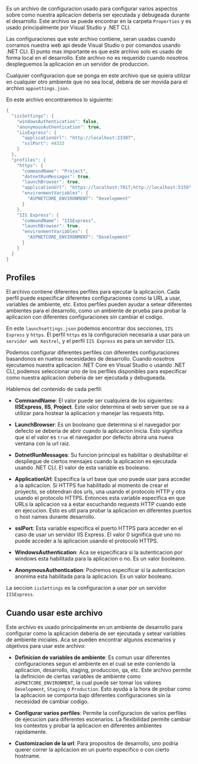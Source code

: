 Es un archivo de configuracion usado para configurar varios aspectos sobre como nuestra aplicacion deberia ser ejecutada y debugeada durante el desarrollo. Este archivo se puede encontrar en la carpeta `Properties` y es usado principalmente por Visual Studio y .NET CLI.

Las configuraciones que este archivo contiene, seran usadas cuando corramos nuestra web api desde Visual Studio o por comandos usando .NET CLI. El punto mas importante es que este archivo solo es usado de forma local en el desarrollo. Este archivo no es requerido cuando nosotros despleguemos la aplicacion en un servidor de produccion.

Cualquier configuracion que se ponga en este archivo que se quiera utilizar en cualquier otro ambiente que no sea local, debera de ser movida para el archivo `appsettings.json`.

En este archivo encontraremos lo siguiente:

```C#
{
  "iisSettings": {
    "windowsAuthentication": false,
    "anonymousAuthentication": true,
    "iisExpress": {
      "applicationUrl": "http://localhost:23307",
      "sslPort": 44333
    }
  },
  "profiles": {
    "https": {
      "commandName": "Project",
      "dotnetRunMessages": true,
      "launchBrowser": true,
      "applicationUrl": "https://localhost:7017;http://localhost:5159",
      "environmentVariables": {
        "ASPNETCORE_ENVIRONMENT": "Development"
      }
    },
    "IIS Express": {
      "commandName": "IISExpress",
      "launchBrowser": true,
      "environmentVariables": {
        "ASPNETCORE_ENVIRONMENT": "Development"
      }
    }
  }
}
```

## Profiles

El archivo contiene diferentes perfiles para ejecutar la aplicacion. Cada perfil puede especificar diferentes configuraciones como la URL a usar, variables de ambiente, etc. Estos perfiles pueden ayudar a setear diferentes ambientes para el desarrollo, como un ambiente de prueba para probar la aplicacion con diferentes configuraciones sin cambiar el codigo.

En este `launchsettings.json` podemos encontrar dos secciones, `IIS Express` y `https`. El perfil `https` es la configuracion necesaria a usar para un `servidor web Kestrel`, y el perfil `IIS Express` es para un servidor `IIS`.

Podemos configurar diferentes perfiles con diferentes configuraciones basandonos en nuetras necesidades de desarrollo. Cuando nosotros ejecutamos nuestra aplicacion .NET Core en Visual Studio o usando .NET CLI, podemos seleccionar uno de los perfiles disponibles para especificar como nuestra aplicacion deberia de ser ejecutada y debugueada.

Hablemos del contenido de cada perfil:

- **CommandName**: El valor puede ser cualquiera de los siguientes: **IISExpress**, **IIS**, **Project**. Este valor determina el web server que se va a utilizar para hostear la aplicacion y manejar las requests http.

- **LaunchBrowser**: Es un booleano que determina si el navegador por defecto se deberia de abrir cuando la aplicacion inicia. Esto significa que si el valor es `true` el navegador por defecto abrira una nueva ventana con la url raiz.

- **DotnetRunMessages**: Su funcion principal es habilitar o deshabilitar el despliegue de ciertos mensajes cuando la aplicacion es ejecutada usando .NET CLI. El valor de esta variable es booleano.

- **ApplicationUrl**: Especifica la url base que uno puede usar para acceder a la aplicacion. Si HTTPS fue habilitado al momento de crear el proyecto, se obtendran dos urls, una usando el protocolo HTTP y otra usando el protocolo HTTPS. Entonces esta variable especifica en que URLs la aplicacion va a estar escuchando requests HTTP cuando este en ejecucion. Esto es util para probar la aplicacion en diferentes puertos o host names durante desarrollo.

- **sslPort**: Esta variable especifica el puerto HTTPS para acceder en el caso de usar un servidor IIS Express. El valor 0 significa que uno no puede acceder a la aplicacion usando el protocolo HTTPS.

- **WindowsAuthentication**: Aca se especificara si la autenticacion por windows esta habilitada para la aplicacion o no. Es un valor booleano.

- **AnonymousAuthentication**: Podremos especificar si la autenticacion anonima esta habilitada para la aplicacion. Es un valor booleano.

La seccion `iisSettings` es la configuracion a usar por un servidor `IISExpress`.

## Cuando usar este archivo

Este archivo es usado principalmente en un ambiente de desarrollo para configurar como la aplicacion deberia de ser ejecutada y setear variables de ambiente iniciales. Aca se pueden encontrar algunos escenarios y objetivos para usar este archivo:

- **Definicion de variables de ambiente**: Es comun usar diferentes configuraciones segun el ambiente en el cual se este corriendo la aplicacion, desarrollo, staging, produccion, qa, etc. Este archivo permite la definicion de ciertas variables de ambiente como `ASPNETCORE_ENVIRONMENT`, la cual puede ser tomar los valores `Development`, `Staging` o `Production`. Esto ayuda a la hora de probar como la aplicacion se comporta bajo diferentes configuraciones sin la necesidad de cambiar codigo.

- **Configurar varios perfiles**: Permite la configuracion de varios perfiles de ejecucion para diferentes escenarios. La flexibilidad permite cambiar los contextos y probar la aplicacion en diferentes ambientes rapidamente.

- **Customizacion de la url**: Para propositos de desarrollo, uno podria querer correr la aplicacion en un puerto especifico o con cierto hostname. 


